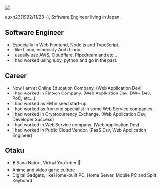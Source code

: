 <a href="https://github.com/anuraghazra/github-readme-stats">
  <img align="center" src="https://github-readme-stats.vercel.app/api?username=euxn23&count_private=true&show_icons=true" />
</a>

euxn23(1992/11/23 -), Software Engineer living in Japan.

## Software Engineer

- Especially in Web Frontend, Node.js and TypeScript.
- I like Linux, especially Arch Linux.
- I usually use AWS, Cloudflare, Pipedream and etc...
- I had worked using ruby, python and go in the past.

## Career

- Now I am at Online Education Company. (Web Application Dev)
- I had worked in Fintech Company. (Web Application Dev, DWH Dev, PoC, etc...)
- I had worked as EM in seed start-up.
- I had worked as frontend specialist in some Web Service companies.
- I had worked in Cryptocurrency Exchange. (Web Application Dev, Developer Success)
- I had worked in Web Service company. (Web Application Dev)
- I had worked in Public Cloud Vendor. (PaaS Dev, Web Application Engineer)

## Otaku

- :heavy_heart_exclamation: Sana Natori, Virtual YouTuber :eggplant:
- Anime and video game culture
- Digital Gadgets, like Home-built PC, Home Server, Mobile PC and Split Keyboard
